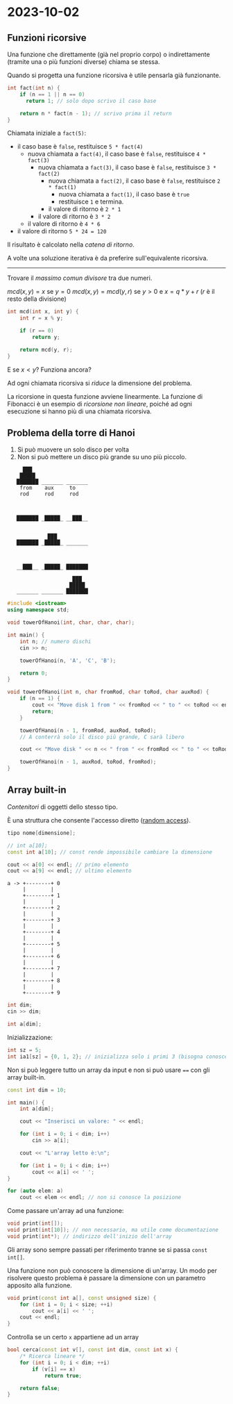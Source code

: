 # 2023-10-02

## Funzioni ricorsive

Una funzione che direttamente (già nel proprio corpo) o indirettamente (tramite una o più funzioni diverse) chiama se stessa.

Quando si progetta una funzione ricorsiva è utile pensarla già funzionante.

```cpp
int fact(int n) {
    if (n == 1 || n == 0)
      return 1; // solo dopo scrivo il caso base

    return n * fact(n - 1); // scrivo prima il return
}
```

Chiamata iniziale a `fact(5)`:
- il caso base è `false`, restituisce `5 * fact(4)`
    - nuova chiamata a `fact(4)`, il caso base è `false`, restituisce `4 * fact(3)`
        - nuova chiamata a `fact(3)`, il caso base è `false`, restituisce `3 * fact(2)`
            - nuova chiamata a `fact(2)`, il caso base è `false`, restituisce `2 * fact(1)`
                - nuova chiamata a `fact(1)`, il caso base è `true`
                - restituisce `1`  e termina.
             - il valore di ritorno è `2 * 1`
        - il valore di ritorno è `3 * 2`
    - il valore di ritorno è `4 * 6`
- il valore di ritorno `5 * 24 = 120`

Il risultato è calcolato nella *catena di ritorno*.

A volte una soluzione iterativa è da preferire sull'equivalente ricorsiva. 

---

Trovare il *massimo comun divisore* tra due numeri.

$mcd(x,y) = x$ se $y = 0$
$mcd(x,y) = mcd(y, r)$ se $y>0$ e $x = q * y + r$ ($r$ è il resto della divisione)

```cpp
int mcd(int x, int y) {
    int r = x % y;

    if (r == 0)
        return y;

    return mcd(y, r);
}
```

E se $x < y$? Funziona ancora?

Ad ogni chiamata ricorsiva si *riduce* la dimensione del problema.

La ricorsione in questa funzione avviene linearmente. La funzione di Fibonacci è un esempio di *ricorsione non lineare*, poiché ad ogni esecuzione si hanno più di una chiamata ricorsiva.

## Problema della torre di Hanoi

1. Si può muovere un solo disco per volta
2. Non si può mettere un disco più grande su uno più piccolo.

```
     ███
    █████
   ███████ _______ _______
    from    aux     to
    rod     rod     rod



   ███████ _█████_ __███__


             ███
   ███████ _█████_ _______



   __███__ _█████_ ███████

                     ███
                    █████
   _______ _______ ███████
```

```cpp
#include <iostream>
using namespace std;

void towerOfHanoi(int, char, char, char);

int main() {
    int n; // numero dischi
    cin >> n;

    towerOfHanoi(n, 'A', 'C', 'B');

    return 0;
}

void towerOfHanoi(int n, char fromRod, char toRod, char auxRod) {
    if (n == 1) {
        cout << "Move disk 1 from " << fromRod << " to " << toRod << endl;
        return;
    }

    towerOfHanoi(n - 1, fromRod, auxRod, toRod);
    // A conterrà solo il disco più grande, C sarà libero

    cout << "Move disk " << n << " from " << fromRod << " to " << toRod << endl;

    towerOfHanoi(n - 1, auxRod, toRod, fromRod);
}
```

## Array built-in

*Contenitori* di oggetti dello stesso tipo.

È una struttura che consente l'accesso diretto ([random access](https://en.wikipedia.org/wiki/Random_access)).

```cpp
tipo nome[dimensione];

// int a[10];
const int a[10]; // const rende impossibile cambiare la dimensione

cout << a[0] << endl; // primo elemento
cout << a[9] << endl; // ultimo elemento
```

```
a -> +--------+ 0
     |        |
     +--------+ 1
     |        |
     +--------+ 2
     |        |
     +--------+ 3
     |        |
     +--------+ 4
     |        |
     +--------+ 5
     |        |
     +--------+ 6
     |        |
     +--------+ 7
     |        |
     +--------+ 8
     |        |
     +--------+ 9
```

```cpp
int dim;
cin >> dim;

int a[dim];
```

Inizializzazione:

```cpp
int sz = 5;
int ia1[sz] = {0, 1, 2}; // inizializza solo i primi 3 (bisogna conoscere la dimensione)
```

Non si può leggere tutto un array da input e non si può usare `==` con gli array built-in.

```cpp
const int dim = 10;

int main() {
    int a[dim];

    cout << "Inserisci un valore: " << endl;

    for (int i = 0; i < dim; i++)
        cin >> a[i];

    cout << "L'array letto è:\n";

    for (int i = 0; i < dim; i++)
        cout << a[i] << ' ';
}
```

```cpp
for (auto elem: a)
    cout << elem << endl; // non si conosce la posizione
```

Come passare un'array ad una funzione:

```cpp
void print(int[]);
void print(int[10]); // non necessario, ma utile come documentazione
void print(int*); // indirizzo dell'inizio dell'array
```

Gli array sono sempre passati per riferimento tranne se si passa `const int[]`.

Una funzione non può conoscere la dimensione di un'array. Un modo per risolvere questo problema è passare la dimensione con un parametro apposito alla funzione.

```cpp
void print(const int a[], const unsigned size) {
    for (int i = 0; i < size; ++i)
        cout << a[i] << ' ';
    cout << endl;
}
```

Controlla se un certo `x` appartiene ad un array

```cpp
bool cerca(const int v[], const int dim, const int x) {
    /* Ricerca lineare */
    for (int i = 0; i < dim; ++i)
        if (v[i] == x)
            return true;

    return false;
}
```
